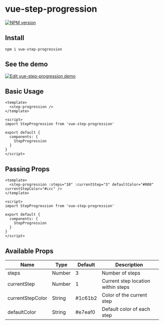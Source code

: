 # vue-step-progression
[![NPM version](https://img.shields.io/npm/v/vue-step-progression.svg?style=flat)](https://npmjs.com/package/vue-step-progression)

## Install

``` npm i vue-step-progression ```


## See the demo
[![Edit vue-step-progression demo](https://codesandbox.io/static/img/play-codesandbox.svg)](https://codesandbox.io/s/wyyn425l9w?module=%2Fsrc%2FApp.vue)


## Basic Usage

```vue
<template>
  <step-progression />
</template>

<script>
import StepProgression from 'vue-step-progression'

export default {
  components: {
    StepProgression
  }
}
</script>
```

## Passing Props

```vue
<template>
  <step-progression :steps="10" :currentStep="3" defaultColor="#000" currentStepColor="#ccc" />
</template>

<script>
import StepProgression from 'vue-step-progression'

export default {
  components: {
    StepProgression
  }
}
</script>
```

## Available Props

|Name|Type|Default|Description|
|---|---|---|---|
|steps|Number|3|Number of steps|
|currentStep|Number|1|Current step location within steps|
|currentStepColor|String|#1c61b2|Color of the current step|
|defaultColor|String|#e7eaf0|Default color of each step|

